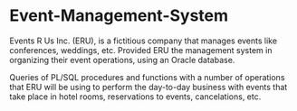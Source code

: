 # Event-Management-System

Events R Us Inc. (ERU), is a fictitious company that manages events like conferences, weddings, etc. Provided ERU the management system in organizing their event operations, using an Oracle database.

Queries of PL/SQL procedures and functions with a number of operations that ERU will be using to perform the day-to-day business with events that take place in hotel rooms, reservations to events, cancelations, etc.
